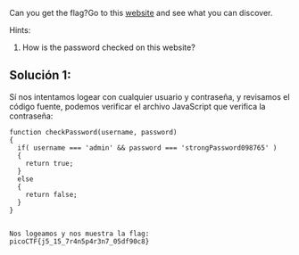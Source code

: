 Can you get the flag?Go to this [website](http://saturn.picoctf.net:50421/) and see what you can discover.

Hints:
1. How is the password checked on this website?

## Solución 1:
Sí nos intentamos logear con cualquier usuario y contraseña, y revisamos el código fuente, podemos verificar el archivo JavaScript que verifica la contraseña:
```
function checkPassword(username, password)
{
  if( username === 'admin' && password === 'strongPassword098765' )
  {
    return true;
  }
  else
  {
    return false;
  }
}


Nos logeamos y nos muestra la flag:
picoCTF{j5_15_7r4n5p4r3n7_05df90c8}
```